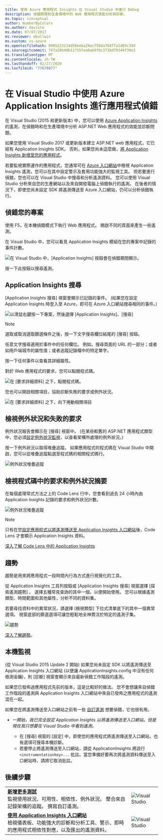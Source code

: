 ```yaml
---
title: 使用 Azure 應用程式 Insights 在 Visual Studio 中進行 Debug
description: 偵錯期間和生產環境中的 Web 應用程式效能分析與診斷。
ms.topic: conceptual
author: NumberByColors
ms.author: daviste
ms.date: 07/07/2017
ms.reviewer: mbullwin
ms.custom: vs-azure
ms.openlocfilehash: 8905222214d58eeba24ecf50da768ffa1d65c39d
ms.sourcegitcommit: 747a20b40b12755faa0a69f0c373bd79349f39e3
ms.translationtype: MT
ms.contentlocale: zh-TW
ms.lasthandoff: 02/27/2020
ms.locfileid: "77670877"
---
```

# <a name="debug-your-applications-with-azure-application-insights-in-visual-studio"></a>在 Visual Studio 中使用 Azure Application Insights 進行應用程式偵錯
在 Visual Studio (2015 和更新版本) 中，您可以使用 [Azure Application Insights](../../azure-monitor/app/app-insights-overview.md) 的遙測，在偵錯時和在生產環境中分析 ASP.NET Web 應用程式的效能並診斷問題。

如果您使用 Visual Studio 2017 或更新版本建立 ASP.NET web 應用程式，它已經有 Application Insights SDK。 否則，如果您尚未這麼做，[將 Application Insights 新增至您的應用程式](../../azure-monitor/app/asp-net.md)。

若要監視實際運作的應用程式，您通常可在 [Azure 入口網站](https://portal.azure.com)中檢視 Application Insights 遙測，您可以在其中設定警示及套用功能強大的監視工具。 但若要進行偵錯，您也可以在 Visual Studio 中搜尋和分析遙測資料。 您可以使用 Visual Studio 分析來自您的生產網站以及來自開發電腦上偵錯執行的遙測。 在後者的情況下，即使您尚未設定 SDK 將遙測傳送至 Azure 入口網站，仍可以分析偵錯執行。 

## <a name="run"></a> 偵錯您的專案
使用 F5，在本機偵錯模式下執行 Web 應用程式。 開啟不同的頁面來產生一些遙測。

在 Visual Studio 中，您可以看見 Application Insights 模組在您的專案中記錄的事件計數。

![在 Visual Studio 中，[Application Insights] 按鈕會在偵錯期間顯示。](./media/visual-studio/appinsights-09eventcount.png)

按一下此按鈕以搜尋遙測。 

## <a name="application-insights-search"></a>Application Insights 搜尋
[Application Insights 搜尋] 視窗會顯示已記錄的事件。 (如果您在設定 Application Insights 時登入至 Azure，即可在 Azure 入口網站搜尋相同的事件。)

![以滑鼠右鍵按一下專案，然後選擇 [Application Insights]、[搜尋]](./media/visual-studio/34.png)

> [!NOTE] 
> 選取或取消選取篩選條件之後，按一下文字搜尋欄位結尾的 [搜尋] 按鈕。
>

任意文字搜尋適用於事件中的任何欄位。 例如，搜尋頁面的 URL 的一部分；或者如用戶端城市的屬性值；或者追蹤記錄檔中的特定單字。

按一下任何事件以查看其詳細屬性。

對於 Web 應用程式的要求，您可以點閱程式碼。

![在 [要求詳細資料] 之下，點閱程式碼。](./media/visual-studio/31.png)

您也可以開啟相關項目，協助診斷失敗的要求或例外狀況。

![在 [要求詳細資料] 之下，向下捲動相關項目](./media/visual-studio/41.png)

## <a name="view-exceptions-and-failed-requests"></a>檢視例外狀況和失敗的要求
例外狀況報告會顯示在 [搜尋] 視窗中。 (在某些較舊的 ASP.NET 應用程式類型中，您必須[設定例外狀況監視](../../azure-monitor/app/asp-net-exceptions.md)，以查看架構所處理的例外狀況。)

按一下例外狀況以取得堆疊追蹤。 如果應用程式的程式碼在 Visual Studio 中開啟，您可以從堆疊追蹤點選至程式碼的相關程式碼行。

![例外狀況堆疊追蹤](./media/visual-studio/17.png)

## <a name="view-request-and-exception-summaries-in-the-code"></a>檢視程式碼中的要求和例外狀況摘要
在每個處理常式方法之上的 Code Lens 行中，您會看到過去 24 小時內由 Application Insights 記錄的要求和例外狀況計數。

![例外狀況堆疊追蹤](./media/visual-studio/21.png)

> [!NOTE] 
> 只有在您[設定應用程式以將遙測傳送至 Application Insights 入口網站](../../azure-monitor/app/asp-net.md)後，Code Lens 才會顯示 Application Insights 資料。
>

[深入了解 Code Lens 中的 Application Insights](../../azure-monitor/app/visual-studio-codelens.md)

## <a name="trends"></a>趨勢
趨勢是用來將應用程式一段時間內行為方式進行視覺化的工具。 

從 Application Insights 工具列按鈕或 [Application Insights 搜尋] 視窗選擇 [探索遙測趨勢] 。 選擇五種常見查詢的其中一個，以便開始使用。 您可以根據遙測類型、時間範圍和其他屬性，分析不同的資料集。 

若要尋找資料中的異常狀況，請選擇 [檢視類型] 下拉式清單底下的其中一個異常選項。 視窗底部的篩選選項可讓您輕鬆地全神貫注於特定的遙測子集。

![趨勢](./media/visual-studio/51.png)

[深入了解趨勢](../../azure-monitor/app/visual-studio-trends.md)。

## <a name="local-monitoring"></a>本機監視
(從 Visual Studio 2015 Update 2 開始) 如果您尚未設定 SDK 以將遙測傳送至 Application Insights 入口網站 (以便讓 ApplicationInsights.config 中沒有任何檢測金鑰)，則 [診斷] 視窗會顯示來自最新偵錯工作階段的遙測。 

如果您已發佈過應用程式先前的版本，這是比較好的做法。 您不會想讓來自偵錯工作階段的遙測與 Application Insights 入口網站中來自已發佈之應用程式的遙測混在一起。

如果您在將遙測傳送至入口網站之前有一些 [自訂遙測](../../azure-monitor/app/api-custom-events-metrics.md) 想要偵錯，它也很有用。

* *一開始，我已完全設定 Application Insights 以將遙測傳送至入口網站。但是現在我只想要在 Visual Studio 中看到遙測。*
  
  * 在 [搜尋] 視窗的 [設定] 中，即使您的應用程式將遙測傳送至入口網站，也有選項可搜尋本機診斷。
  * 若要停止將遙測傳送至入口網站，請從 ApplicationInsights 將該行 `<instrumentationkey>...` 批註。當您準備好要再次將遙測資料傳送至入口網站時，請將它取消批註。


## <a name="next-steps"></a>後續步驟
|  |  |
| --- | --- |
| **[新增更多測試](../../azure-monitor/app/asp-net-more.md)**<br/>監視使用狀況、可用性、相依性、例外狀況。 整合來自記錄架構的追蹤。 撰寫自訂遙測。 |![Visual Studio](./media/visual-studio/64.png) |
| **[使用 Application Insights 入口網站](../../azure-monitor/app/overview-dashboard.md)**<br/>檢視儀表板、功能強大的診斷和分析工具、警示、即時的應用程式相依性對應，以及匯出的遙測資料。 |![Visual Studio](./media/visual-studio/62.png) |

